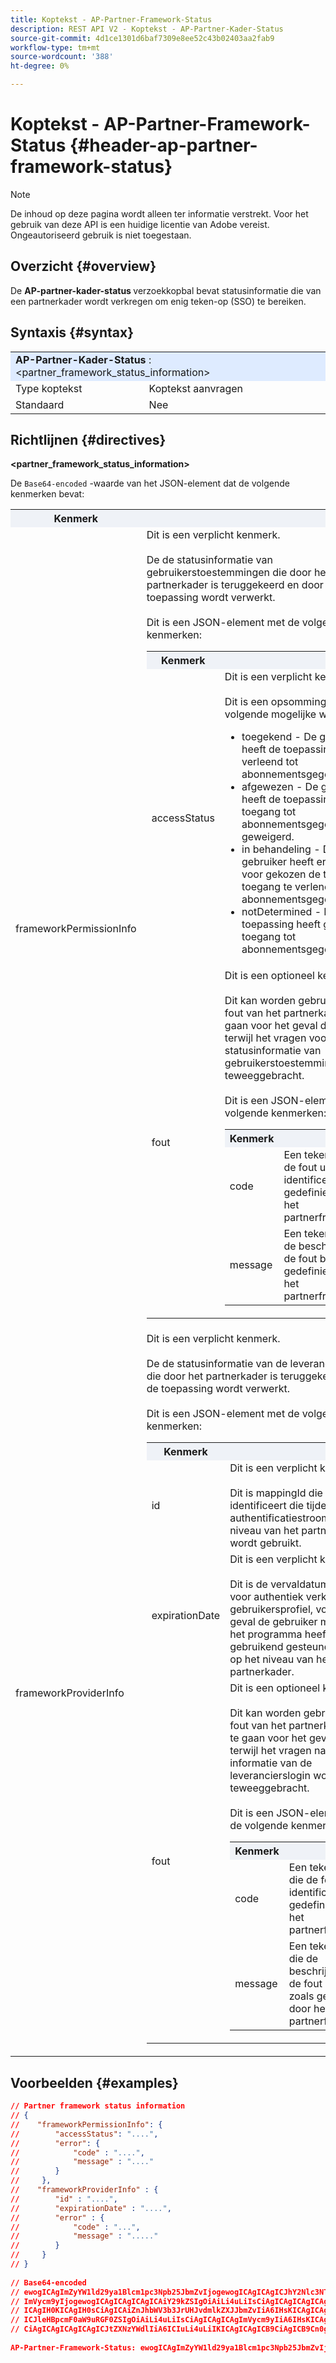 ```yaml
---
title: Koptekst - AP-Partner-Framework-Status
description: REST API V2 - Koptekst - AP-Partner-Kader-Status
source-git-commit: 4d1ce1301d6baf7309e8ee52c43b02403aa2fab9
workflow-type: tm+mt
source-wordcount: '388'
ht-degree: 0%

---
```



# Koptekst - AP-Partner-Framework-Status {#header-ap-partner-framework-status}

>[!NOTE]
>
> De inhoud op deze pagina wordt alleen ter informatie verstrekt. Voor het gebruik van deze API is een huidige licentie van Adobe vereist. Ongeautoriseerd gebruik is niet toegestaan.

## Overzicht {#overview}

De <b> AP-partner-kader-status </b> verzoekkopbal bevat statusinformatie die van een partnerkader wordt verkregen om enig teken-op (SSO) te bereiken.

## Syntaxis {#syntax}

<table>
   <tr>
      <td style="background-color: #DEEBFF;" colspan="2"><b> AP-Partner-Kader-Status </b>: &lt;partner_framework_status_information&gt;</td>
   </tr>
   <tr>
      <td>Type koptekst</td>
      <td>Koptekst aanvragen</td>
   </tr>
   <tr>
      <td>Standaard</td>
      <td>Nee</td>
   </tr>
</table>

## Richtlijnen {#directives}

<b> &lt;partner_framework_status_information> </b>

De `Base64-encoded` -waarde van het JSON-element dat de volgende kenmerken bevat:

<table>
   <tr>
      <th style="background-color: #EFF2F7; width: 15%;">Kenmerk</th>
      <th style="background-color: #EFF2F7;"></th>
   </tr>
   <tr>
      <td>frameworkPermissionInfo</td>
      <td>
         Dit is een verplicht kenmerk.
         <br/><br/>
         De de statusinformatie van gebruikerstoestemmingen die door het partnerkader is teruggekeerd en door de toepassing wordt verwerkt.
         <br/><br/>
         Dit is een JSON-element met de volgende kenmerken:
         <br/>
         <table>
            <tr>
               <th style="background-color: #EFF2F7; width: 15%;">Kenmerk</th>
               <th style="background-color: #EFF2F7;"></th>
            </tr>
            <tr>
               <td>accessStatus</td>
               <td>
                  Dit is een verplicht kenmerk.
                  <br/><br/>
                  Dit is een opsomming met de volgende mogelijke waarden:
                  <br/>
                  <ul>
                     <li>toegekend - De gebruiker heeft de toepassing toegang verleend tot abonnementsgegevens.</li>
                     <li>afgewezen - De gebruiker heeft de toepassing de toegang tot abonnementsgegevens geweigerd.</li>
                     <li>in behandeling - De gebruiker heeft er nog niet voor gekozen de toepassing toegang te verlenen tot abonnementsgegevens.</li>
                     <li>notDetermined - De toepassing heeft geen toegang tot abonnementsgegevens.</li>
                  </ul>
               </td>
            </tr>
            <tr>
               <td>fout</td>
               <td>
                  Dit is een optioneel kenmerk.
                  <br/><br/>
                  Dit kan worden gebruikt om de fout van het partnerkader over te gaan voor het geval dat men terwijl het vragen voor de statusinformatie van gebruikerstoestemmingen wordt teweeggebracht.
                  <br/><br/>
                  Dit is een JSON-element met de volgende kenmerken:
                  <br/>
                  <table>
                     <tr>
                        <th style="background-color: #EFF2F7; width: 15%;">Kenmerk</th>
                        <th style="background-color: #EFF2F7;"></th>
                     </tr>
                     <tr>
                        <td>code</td>
                        <td>Een tekenreeks die de fout uniek identificeert zoals gedefinieerd door het partnerframework.</td>
                     </tr>
                     <tr>
                        <td>message</td>
                        <td>Een tekenreeks die de beschrijving van de fout bevat zoals gedefinieerd door het partnerframework.</td>
                     </tr>
                  </table>
               </td>
            </tr>
         </table>
      </td>
   </tr>
   <tr>
      <td>frameworkProviderInfo</td>
      <td>
         Dit is een verplicht kenmerk.
         <br/><br/>
         De de statusinformatie van de leverancierslogin die door het partnerkader is teruggekeerd en door de toepassing wordt verwerkt.
         <br/><br/>
         Dit is een JSON-element met de volgende kenmerken:
         <br/>
         <table>
            <tr>
               <th style="background-color: #EFF2F7; width: 15%;">Kenmerk</th>
               <th style="background-color: #EFF2F7;"></th>
            </tr>
            <tr>
               <td>id</td>
               <td>
                  Dit is een verplicht kenmerk.
                  <br/><br/>
                  Dit is mappingId die MVPD identificeert die tijdens de authentificatiestroom op het niveau van het partnerkader wordt gebruikt.
               </td>
            </tr>
            <tr>
               <td>expirationDate</td>
               <td>
                  Dit is een verplicht kenmerk.
                  <br/><br/>
                  Dit is de vervaldatum van het voor authentiek verklaarde gebruikersprofiel, voor het geval de gebruiker met succes het programma heeft geopend gebruikend gesteunde MVPD op het niveau van het partnerkader.
               </td>
            </tr>
            <tr>
               <td>fout</td>
               <td>
                  Dit is een optioneel kenmerk.
                  <br/><br/>
                  Dit kan worden gebruikt om de fout van het partnerkader over te gaan voor het geval dat men terwijl het vragen naar de informatie van de leverancierslogin wordt teweeggebracht.
                  <br/><br/>
                  Dit is een JSON-element met de volgende kenmerken:
                  <br/>
                  <table>
                     <tr>
                        <th style="background-color: #EFF2F7; width: 15%;">Kenmerk</th>
                        <th style="background-color: #EFF2F7;"></th>
                     </tr>
                     <tr>
                        <td>code</td>
                        <td>Een tekenreeks die de fout uniek identificeert zoals gedefinieerd door het partnerframework.</td>
                     </tr>
                     <tr>
                        <td>message</td>
                        <td>Een tekenreeks die de beschrijving van de fout bevat zoals gedefinieerd door het partnerframework.</td>
                     </tr>
                  </table>
               </td>
            </tr>
         </table>
      </td>
   </tr>
</table>

## Voorbeelden {#examples}

```JSON
// Partner framework status information
// {
//    "frameworkPermissionInfo": {
//        "accessStatus": "....",
//        "error": {
//            "code" : "....",
//            "message" : "...."
//        }
//     },
//    "frameworkProviderInfo" : {
//        "id" : "....",
//        "expirationDate" : "....",
//        "error" : {
//            "code" : "...",
//            "message" : "....."
//        }
//     }
// }  
 
// Base64-encoded
// ewogICAgImZyYW1ld29ya1Blcm1pc3Npb25JbmZvIjogewogICAgICAgICJhY2Nlc3NTdGF0dXMiOiAiLi4uLiIsCiAgICAgICAg
// ImVycm9yIjogewogICAgICAgICAgICAiY29kZSIgOiAiLi4uLiIsCiAgICAgICAgICAgICJtZXNzYWdlIiA6ICIuLi4uIgogICAg
// ICAgIH0KICAgIH0sCiAgICAiZnJhbWV3b3JrUHJvdmlkZXJJbmZvIiA6IHsKICAgICAgICAiaWQiIDogIi4uLi4iLAogICAgICAg
// ICJleHBpcmF0aW9uRGF0ZSIgOiAiLi4uLiIsCiAgICAgICAgImVycm9yIiA6IHsKICAgICAgICAgICAgImNvZGUiIDogIi4uLiIs
// CiAgICAgICAgICAgICJtZXNzYWdlIiA6ICIuLi4uLiIKICAgICAgICB9CiAgICB9Cn0gIA==
 
AP-Partner-Framework-Status: ewogICAgImZyYW1ld29ya1Blcm1pc3Npb25JbmZvIjogewogICAgICAgICJhY2Nlc3NTdGF0dXMiOiAiLi4uLiIsCiAgICAgICAgImVycm9yIjogewogICAgICAgICAgICAiY29kZSIgOiAiLi4uLiIsCiAgICAgICAgICAgICJtZXNzYWdlIiA6ICIuLi4uIgogICAgICAgIH0KICAgIH0sCiAgICAiZnJhbWV3b3JrUHJvdmlkZXJJbmZvIiA6IHsKICAgICAgICAiaWQiIDogIi4uLi4iLAogICAgICAgICJleHBpcmF0aW9uRGF0ZSIgOiAiLi4uLiIsCiAgICAgICAgImVycm9yIiA6IHsKICAgICAgICAgICAgImNvZGUiIDogIi4uLiIsCiAgICAgICAgICAgICJtZXNzYWdlIiA6ICIuLi4uLiIKICAgICAgICB9CiAgICB9Cn0gIA==
```
